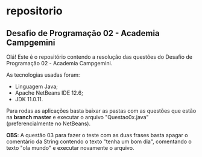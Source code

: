 # repositorio
## Desafio de Programação 02 - Academia Campgemini

Olá!
Este é o repositório contendo a resolução das questões do Desafio de Programação 02 - Academia Campgemini.

As tecnologias usadas foram:
* Linguagem Java;
* Apache NetBeans IDE 12.6;
* JDK 11.0.11.

Para rodas as aplicações basta baixar as pastas com as questões que estão na **branch master** e executar o arquivo "Questao0x.java" (preferencialmente no NetBeans).

**OBS**: A questão 03 para fazer o teste com as duas frases basta apagar o comentário da String contendo o texto "tenha um bom dia", comentando o texto "ola mundo" e executar novamente o arquivo.
